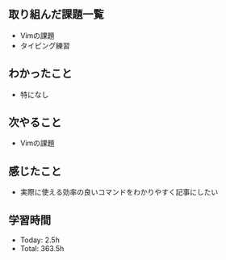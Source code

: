 ## 取り組んだ課題一覧
- Vimの課題
- タイピング練習
## わかったこと
- 特になし
## 次やること
- Vimの課題
## 感じたこと
- 実際に使える効率の良いコマンドをわかりやすく記事にしたい
## 学習時間
- Today: 2.5h
- Total: 363.5h
